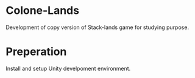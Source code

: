 # Colone-Lands
Development of copy version of Stack-lands game for studying purpose.


# Preperation

Install and setup Unity develpoment environment.
